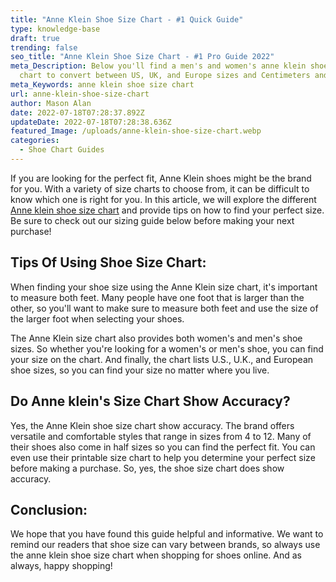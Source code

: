 ```yaml
---
title: "Anne Klein Shoe Size Chart - #1 Quick Guide"
type: knowledge-base
draft: true
trending: false
seo_title: "Anne Klein Shoe Size Chart - #1 Pro Guide 2022"
meta_Description: Below you'll find a men's and women's anne klein shoe size
  chart to convert between US, UK, and Europe sizes and Centimeters and Inches.
meta_Keywords: anne klein shoe size chart
url: anne-klein-shoe-size-chart
author: Mason Alan
date: 2022-07-18T07:28:37.892Z
updateDate: 2022-07-18T07:28:38.636Z
featured_Image: /uploads/anne-klein-shoe-size-chart.webp
categories:
  - Shoe Chart Guides
---
```

If you are looking for the perfect fit, Anne Klein shoes might be the brand for you. With a variety of size charts to choose from, it can be difficult to know which one is right for you. In this article, we will explore the different <a href="https://shoesspy.com/anne-klein-shoe-size-chart/" target="_blank" rel="noopener">Anne klein shoe size chart</a> and provide tips on how to find your perfect size. Be sure to check out our sizing guide below before making your next purchase!

## **Tips Of Using Shoe Size Chart:**

When finding your shoe size using the Anne Klein size chart, it's important to measure both feet. Many people have one foot that is larger than the other, so you'll want to make sure to measure both feet and use the size of the larger foot when selecting your shoes.

The Anne Klein size chart also provides both women's and men's shoe sizes. So whether you're looking for a women's or men's shoe, you can find your size on the chart. And finally, the chart lists U.S., U.K., and European shoe sizes, so you can find your size no matter where you live.

## **Do Anne klein's Size Chart Show Accuracy?**

Yes, the Anne Klein shoe size chart show accuracy. The brand offers versatile and comfortable styles that range in sizes from 4 to 12. Many of their shoes also come in half sizes so you can find the perfect fit. You can even use their printable size chart to help you determine your perfect size before making a purchase. So, yes, the shoe size chart does show accuracy.

## **Conclusion:**

We hope that you have found this guide helpful and informative. We want to remind our readers that shoe size can vary between brands, so always use the anne klein shoe size chart when shopping for shoes online. And as always, happy shopping!